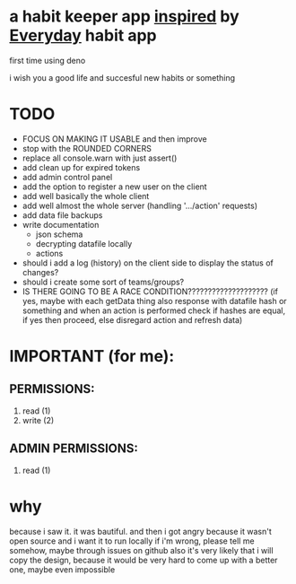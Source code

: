# a habit keeper app [inspired](#why) by [Everyday](https://everyday.app) habit app

first time using deno

i wish you a good life and succesful new habits or something

# TODO
- FOCUS ON MAKING IT USABLE and then improve
- stop with the ROUNDED CORNERS
- replace all console.warn with just assert()
- add clean up for expired tokens
- add admin control panel
- add the option to register a new user on the client
- add well basically the whole client
- add well almost the whole server (handling '.../action' requests)
- add data file backups
- write documentation
    - json schema
    - decrypting datafile locally
    - actions
- should i add a log (history) on the client side to display the status of changes?
- should i create some sort of teams/groups?
- IS THERE GOING TO BE A RACE CONDITION???????????????????? (if yes, maybe with each getData thing also response with datafile hash or something and when an action is performed check if hashes are equal, if yes then proceed, else disregard action and refresh data)

# IMPORTANT (for me):
## PERMISSIONS:
1. read (1)
2. write (2)

## ADMIN PERMISSIONS:
1. read (1)

# why
because i saw it. it was bautiful. and then i got angry because it wasn't open source and i want it to run locally
if i'm wrong, please tell me somehow, maybe through issues on github
also it's very likely that i will copy the design, because it would be very hard to come up with a better one, maybe even impossible
